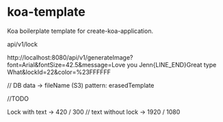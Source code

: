 # koa-template

Koa boilerplate template for create-koa-application.

api/v1/lock

http://localhost:8080/api/v1/generateImage?font=Arial&fontSize=42.5&message=Love you Jenn{LINE_END}Great type What&lockId=22&color=%23FFFFFF


// DB data -> fileName (S3) pattern: erasedTemplate


//TODO

Lock with text -> 420 / 300 // 
text without lock -> 1920 / 1080
